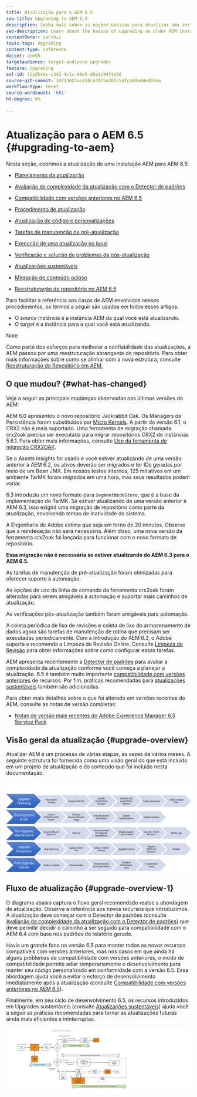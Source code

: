 ```yaml
---
title: Atualização para o AEM 6.5
seo-title: Upgrading to AEM 6.5
description: Saiba mais sobre as noções básicas para atualizar uma instalação de AEM mais antiga para a AEM 6.5.
seo-description: Learn about the basics of upgrading an older AEM installation to AEM 6.5.
contentOwner: sarchiz
topic-tags: upgrading
content-type: reference
docset: aem65
targetaudience: target-audience upgrader
feature: Upgrading
exl-id: 722d544c-c342-4c1c-80e5-d0a1244f4d36
source-git-commit: 3d713021ac410ca2925a282c5dfca98ed4e483ee
workflow-type: tm+mt
source-wordcount: '681'
ht-degree: 0%

---
```


# Atualização para o AEM 6.5 {#upgrading-to-aem}

Nesta seção, cobrimos a atualização de uma instalação AEM para AEM 6.5:

* [Planejamento da atualização](/help/sites-deploying/upgrade-planning.md)
* [Avaliação da complexidade da atualização com o Detector de padrões](/help/sites-deploying/pattern-detector.md)
* [Compatibilidade com versões anteriores no AEM 6.5](/help/sites-deploying/backward-compatibility.md)

   <!--* [Using Offline Reindexing To Reduce Downtime During an Upgrade](/help/sites-deploying/upgrade-offline-reindexing.md)-->
* [Procedimento de atualização](/help/sites-deploying/upgrade-procedure.md)
* [Atualização de código e personalizações](/help/sites-deploying/upgrading-code-and-customizations.md)
* [Tarefas de manutenção de pré-atualização](/help/sites-deploying/pre-upgrade-maintenance-tasks.md)
* [Execução de uma atualização no local](/help/sites-deploying/in-place-upgrade.md)
* [Verificação e solução de problemas da pós-atualização](/help/sites-deploying/post-upgrade-checks-and-troubleshooting.md)
* [Atualizações sustentáveis](/help/sites-deploying/sustainable-upgrades.md)
* [Migração de conteúdo ocioso](/help/sites-deploying/lazy-content-migration.md)
* [Reestruturação do repositório no AEM 6.5](/help/sites-deploying/repository-restructuring.md)

Para facilitar a referência aos casos de AEM envolvidos nesses procedimentos, os termos a seguir são usados em todos esses artigos:

* O *source* instância é a instância AEM da qual você está atualizando.
* O *target* é a instância para a qual você está atualizando.

>[!NOTE]
>
>Como parte dos esforços para melhorar a confiabilidade das atualizações, a AEM passou por uma reestruturação abrangente do repositório. Para obter mais informações sobre como se alinhar com a nova estrutura, consulte [Reestruturação do Repositório em AEM.](/help/sites-deploying/repository-restructuring.md)

## O que mudou? {#what-has-changed}

Veja a seguir as principais mudanças observadas nas últimas versões do AEM:

AEM 6.0 apresentou o novo repositório Jackrabbit Oak. Os Managers de Persistência foram substituídos por [Micro Kernels](/help/sites-deploying/platform.md#contentbody_title_4). A partir da versão 6.1, o CRX2 não é mais suportado. Uma ferramenta de migração chamada crx2oak precisa ser executada para migrar repositórios CRX2 de instâncias 5.6.1. Para obter mais informações, consulte [Uso da ferramenta de migração CRX2OAK](/help/sites-deploying/using-crx2oak.md).

Se o Assets Insights for usado e você estiver atualizando de uma versão anterior à AEM 6.2, os ativos deverão ser migrados e ter IDs geradas por meio de um Bean JMX. Em nossos testes internos, 125 mil ativos em um ambiente TarMK foram migrados em uma hora, mas seus resultados podem variar.

6.3 introduziu um novo formato para `SegmentNodeStore`, que é a base da implementação do TarMK. Se estiver atualizando de uma versão anterior à AEM 6.3, isso exigirá uma migração de repositório como parte da atualização, envolvendo tempo de inatividade do sistema.

A Engenharia de Adobe estima que seja em torno de 20 minutos. Observe que a reindexação não será necessária. Além disso, uma nova versão da ferramenta crx2oak foi lançada para funcionar com o novo formato de repositório.

**Essa migração não é necessária se estiver atualizando do AEM 6.3 para o AEM 6.5.**

As tarefas de manutenção de pré-atualização foram otimizadas para oferecer suporte à automação.

As opções de uso da linha de comando da ferramenta crx2oak foram alteradas para serem amigáveis à automação e suportar mais caminhos de atualização.

As verificações pós-atualização também foram amigáveis para automação.

A coleta periódica de lixo de revisões e coleta de lixo do armazenamento de dados agora são tarefas de manutenção de rotina que precisam ser executadas periodicamente. Com a introdução do AEM 6.3, o Adobe suporta e recomenda a Limpeza de Revisão Online. Consulte [Limpeza de Revisão](/help/sites-deploying/revision-cleanup.md) para obter informações sobre como configurar essas tarefas.

AEM apresenta recentemente a [Detector de padrões](/help/sites-deploying/pattern-detector.md) para avaliar a complexidade da atualização conforme você começa a planejar a atualização. 6.5 é também muito importante [compatibilidade com versões anteriores](/help/sites-deploying/backward-compatibility.md) de recursos. Por fim, práticas recomendadas para [atualizações sustentáveis](/help/sites-deploying/sustainable-upgrades.md) também são adicionadas.

Para obter mais detalhes sobre o que foi alterado em versões recentes do AEM, consulte as notas de versão completas:

* [Notas de versão mais recentes do Adobe Experience Manager 6.5 Service Pack](/help/release-notes/release-notes.md)

## Visão geral da atualização {#upgrade-overview}

Atualizar AEM é um processo de várias etapas, às vezes de vários meses. A seguinte estrutura foi fornecida como uma visão geral do que está incluído em um projeto de atualização e do conteúdo que foi incluído nesta documentação:

![screen_shot_2018-03-30at80708am](assets/screen_shot_2018-03-30at80708am.png)

## Fluxo de atualização {#upgrade-overview-1}

O diagrama abaixo captura o fluxo geral recomendado realce a abordagem de atualização. Observe a referência aos novos recursos que introduzimos. A atualização deve começar com o Detector de padrões (consulte [Avaliação da complexidade da atualização com o Detector de padrões](/help/sites-deploying/pattern-detector.md)) que deve permitir decidir o caminho a ser seguido para compatibilidade com o AEM 6.4 com base nos padrões do relatório gerado.

Havia um grande foco na versão 6.5 para manter todos os novos recursos compatíveis com versões anteriores, mas nos casos em que ainda há alguns problemas de compatibilidade com versões anteriores, o modo de compatibilidade permite adiar temporariamente o desenvolvimento para manter seu código personalizado em conformidade com a versão 6.5. Essa abordagem ajuda você a evitar o esforço de desenvolvimento imediatamente após a atualização (consulte [Compatibilidade com versões anteriores no AEM 6.5](/help/sites-deploying/backward-compatibility.md)).

Finalmente, em seu ciclo de desenvolvimento 6.5, os recursos introduzidos em Upgrades sustentáveis (consulte [Atualizações sustentáveis](/help/sites-deploying/sustainable-upgrades.md)) ajuda você a seguir as práticas recomendadas para tornar as atualizações futuras ainda mais eficientes e ininterruptas.

![6_4_upgrade_overviewflowchart-newpage3](assets/6_4_upgrade_overviewflowchart-newpage3.png)
